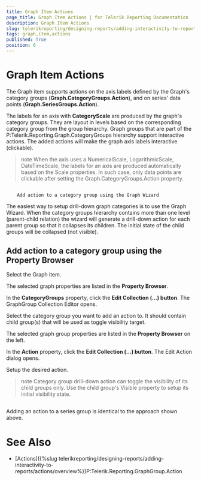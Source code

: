 ```yaml
---
title: Graph Item Actions
page_title: Graph Item Actions | for Telerik Reporting Documentation
description: Graph Item Actions
slug: telerikreporting/designing-reports/adding-interactivity-to-reports/actions/graph-item-actions
tags: graph,item,actions
published: True
position: 6
---
```


# Graph Item Actions



The Graph item supports actions on the axis labels defined by the Graph's category groups (__Graph.CategoryGroups.Action__),
        and on series' data points (__Graph.SeriesGroups.Action__).
      

The labels for an axis with __CategoryScale__ are produced by the graph's category groups.
        They are layout in levels based on the corresponding category group from the group hierarchy.
        Graph groups that are part of the
        P:Telerik.Reporting.Graph.CategoryGroups
        hierarchy support interactive actions.
        The added actions will make the graph axis labels interactive (clickable).
      

>note When the axis uses a NumericalScale, LogarithmicScale, DateTimeScale, the labels for an axis are produced          automatically based on the Scale properties. In such case, only data points are clickable          after setting the Graph.CategoryGroups.Action property.        


## 
        Add action to a category group using the Graph Wizard
      

The easiest way to setup drill-down graph categories is to use the Graph Wizard.
          When the category groups hierarchy contains more than one level (parent-child relation)
          the wizard will generate a drill-down action for each parent group so that it
          collapses its children. The initial state of the child groups will be collapsed (not visible).
        

## Add action to a category group using the Property Browser

Select the Graph item.

The selected graph properties are listed in the __Property Browser__.
                

In the __CategoryGroups__ property, click the
                  __Edit Collection (…) button__. The GraphGroup Collection Editor opens.
                

Select the category group you want to add an action to. It should contain child group(s)
                  that will be used as toggle visibility target.
                

The selected graph group properties are listed in the __Property Browser__
                  on the left.
                

In the __Action__ property, click the
                  __Edit Collection (…) button__. The Edit Action dialog opens.
                

Setup the desired action.
                

>note Category group drill-down action can toggle the visibility of its child groups only.            Use the child group's Visible property to setup its initial visibility state.          


## 

Adding an action to a series group is identical to the approach shown above.
        

# See Also

 * [Actions]({%slug telerikreporting/designing-reports/adding-interactivity-to-reports/actions/overview%})P:Telerik.Reporting.GraphGroup.Action
